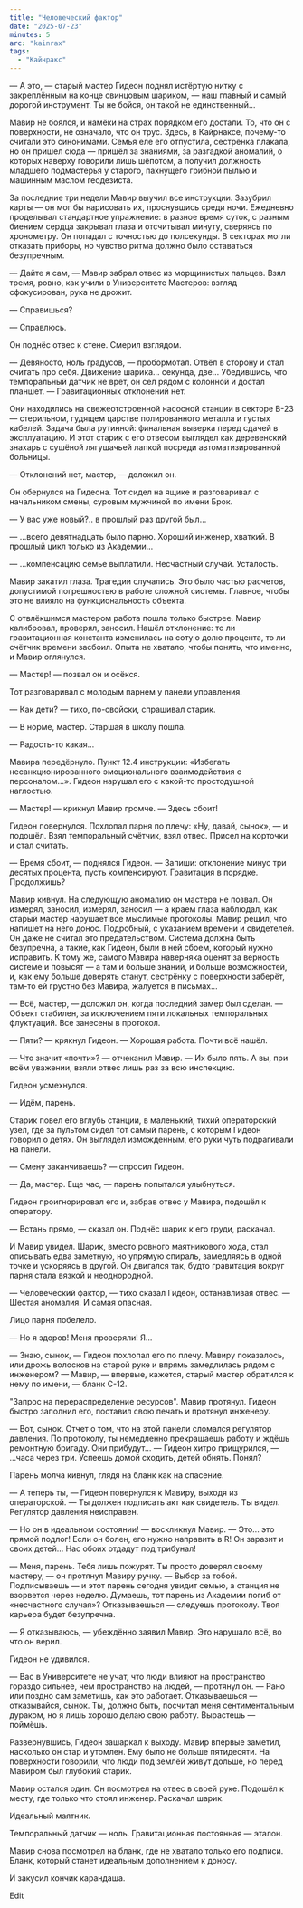 ```yaml
---
title: "Человеческий фактор"
date: "2025-07-23"
minutes: 5
arc: "kainrax"
tags:
  - "Кайнракс"
---
```


 — А это, — старый мастер Гидеон поднял истёртую нитку с закреплённым на конце свинцовым шариком, — наш главный и самый дорогой инструмент. Ты не бойся, он такой не единственный…

 Мавир не боялся, и намёки на страх порядком его достали. То, что он с поверхности, не означало, что он трус. Здесь, в Кайрнаксе, почему-то считали это синонимами. Семья еле его отпустила, сестрёнка плакала, но он пришел сюда — пришёл за знаниями, за разгадкой аномалий, о которых наверху говорили лишь шёпотом, а получил должность младшего подмастерья у старого, пахнущего грибной пылью и машинным маслом геодезиста.

 За последние три недели Мавир выучил все инструкции. Зазубрил карты — он мог бы нарисовать их, проснувшись среди ночи. Ежедневно проделывал стандартное упражнение: в разное время суток, с разным биением сердца закрывал глаза и отсчитывал минуту, сверяясь по хронометру. Он попадал с точностью до полсекунды. В секторах могли отказать приборы, но чувство ритма должно было оставаться безупречным.

 — Дайте я сам, — Мавир забрал отвес из морщинистых пальцев. Взял тремя, ровно, как учили в Университете Мастеров: взгляд сфокусирован, рука не дрожит.

— Справишься?

— Справлюсь.

 Он поднёс отвес к стене. Смерил взглядом.

— Девяносто, ноль градусов, — пробормотал. Отвёл в сторону и стал считать про себя. Движение шарика… секунда, две… Убедившись, что темпоральный датчик не врёт, он сел рядом с колонной и достал планшет. — Гравитационных отклонений нет.

 Они находились на свежеотстроенной насосной станции в секторе B-23 — стерильном, гудящем царстве полированного металла и густых кабелей. Задача была рутинной: финальная выверка перед сдачей в эксплуатацию. И этот старик с его отвесом выглядел как деревенский знахарь с сушёной лягушачьей лапкой посреди автоматизированной больницы.

 — Отклонений нет, мастер, — доложил он.

Он обернулся на Гидеона. Тот сидел на ящике и разговаривал с начальником смены, суровым мужчиной по имени Брок.

— У вас уже новый?.. в прошлый раз другой был…

— ...всего девятнадцать было парню. Хороший инженер, хваткий. В прошлый цикл только из Академии...

— ...компенсацию семье выплатили. Несчастный случай. Усталость.

 Мавир закатил глаза. Трагедии случались. Это было частью расчетов, допустимой погрешностью в работе сложной системы. Главное, чтобы это не влияло на функциональность объекта.

 С отвлёкшимся мастером работа пошла только быстрее. Мавир калибровал, проверял, заносил. Нашёл отклонение: то ли гравитационная константа изменилась на сотую долю процента, то ли счётчик времени засбоил. Опыта не хватало, чтобы понять, что именно, и Мавир оглянулся.

— Мастер! — позвал он и осёкся.

 Тот разговаривал с молодым парнем у панели управления.

— Как дети? — тихо, по-свойски, спрашивал старик.

— В норме, мастер. Старшая в школу пошла.

— Радость-то какая…

 Мавира передёрнуло. Пункт 12.4 инструкции: «Избегать несанкционированного эмоционального взаимодействия с персоналом...». Гидеон нарушал его с какой-то простодушной наглостью.

 — Мастер! — крикнул Мавир громче. — Здесь сбоит!

Гидеон повернулся. Похлопал парня по плечу: «Ну, давай, сынок», — и подошёл. Взял темпоральный счётчик, взял отвес. Присел на корточки и стал считать.

— Время сбоит, — поднялся Гидеон. — Запиши: отклонение минус три десятых процента, пусть компенсируют. Гравитация в порядке. Продолжишь?

 Мавир кивнул. На следующую аномалию он мастера не позвал. Он измерял, заносил, измерял, заносил — а краем глаза наблюдал, как старый мастер нарушает все мыслимые протоколы. Мавир решил, что напишет на него донос. Подробный, с указанием времени и свидетелей. Он даже не считал это предательством. Система должна быть безупречна, а такие, как Гидеон, были в ней сбоем, который нужно исправить. К тому же, самого Мавира наверняка оценят за верность системе и повысят — а там и больше знаний, и больше возможностей, и, как ему больше доверять станут, сестрёнку с поверхности заберёт, там-то ей грустно без Мавира, жалуется в письмах…

 — Всё, мастер, — доложил он, когда последний замер был сделан. — Объект стабилен, за исключением пяти локальных темпоральных флуктуаций. Все занесены в протокол.

— Пяти? — крякнул Гидеон. — Хорошая работа. Почти всё нашёл.

— Что значит «почти»? — отчеканил Мавир. — Их было пять. А вы, при всём уважении, взяли отвес лишь раз за всю инспекцию.

Гидеон усмехнулся.

— Идём, парень.

 Старик повел его вглубь станции, в маленький, тихий операторский узел, где за пультом сидел тот самый парень, с которым Гидеон говорил о детях. Он выглядел изможденным, его руки чуть подрагивали на панели.

— Смену заканчиваешь? — спросил Гидеон.

— Да, мастер. Еще час, — парень попытался улыбнуться.

 Гидеон проигнорировал его и, забрав отвес у Мавира, подошёл к оператору.

— Встань прямо, — сказал он. Поднёс шарик к его груди, раскачал.

 И Мавир увидел. Шарик, вместо ровного маятникового хода, стал описывать едва заметную, но упрямую спираль, замедляясь в одной точке и ускоряясь в другой. Он двигался так, будто гравитация вокруг парня стала вязкой и неоднородной.

— Человеческий фактор, — тихо сказал Гидеон, останавливая отвес. — Шестая аномалия. И самая опасная.

 Лицо парня побелело.

— Но я здоров! Меня проверяли! Я…

— Знаю, сынок, — Гидеон похлопал его по плечу. Мавиру показалось, или дрожь волосков на старой руке и впрямь замедлилась рядом с инженером? — Мавир, — впервые, кажется, старый мастер обратился к нему по имени, — бланк С-12.

 "Запрос на перераспределение ресурсов". Мавир протянул. Гидеон быстро заполнил его, поставил свою печать и протянул инженеру.

— Вот, сынок. Отчет о том, что на этой панели сломался регулятор давления. По протоколу, ты немедленно прекращаешь работу и ждёшь ремонтную бригаду. Они прибудут... — Гидеон хитро прищурился, — ...часа через три. Успеешь домой сходить, детей обнять. Понял?

Парень молча кивнул, глядя на бланк как на спасение.

 — А теперь ты, — Гидеон повернулся к Мавиру, выходя из операторской. — Ты должен подписать акт как свидетель. Ты видел. Регулятор давления неисправен.

— Но он в идеальном состоянии! — воскликнул Мавир. — Это... это прямой подлог! Если он болен, его нужно направить в R! Он заразит и своих детей… Нас обоих отдадут под трибунал!

— Меня, парень. Тебя лишь пожурят. Ты просто доверял своему мастеру, — он протянул Мавиру ручку. — Выбор за тобой. Подписываешь — и этот парень сегодня увидит семью, а станция не взорвется через неделю. Думаешь, тот парень из Академии погиб от «несчастного случая»? Отказываешься — следуешь протоколу. Твоя карьера будет безупречна.

 — Я отказываюсь, — убеждённо заявил Мавир. Это нарушало всё, во что он верил.

Гидеон не удивился.

— Вас в Университете не учат, что люди влияют на пространство гораздо сильнее, чем пространство на людей, — протянул он. — Рано или поздно сам заметишь, как это работает. Отказываешься — отказывайся, сынок. Ты, должно быть, посчитал меня сентиментальным дураком, но я лишь хорошо делаю свою работу. Вырастешь — поймёшь.

 Развернувшись, Гидеон зашаркал к выходу. Мавир впервые заметил, насколько он стар и утомлен. Ему было не больше пятидесяти. На поверхности говорили, что люди под землёй живут дольше, но перед Мавиром был глубокий старик.

 Мавир остался один. Он посмотрел на отвес в своей руке. Подошёл к месту, где только что стоял инженер. Раскачал шарик.

Идеальный маятник.

Темпоральный датчик — ноль. Гравитационная постоянная — эталон.

 Мавир снова посмотрел на бланк, где не хватало только его подписи. Бланк, который станет идеальным дополнением к доносу.

 И закусил кончик карандаша.




Edit
